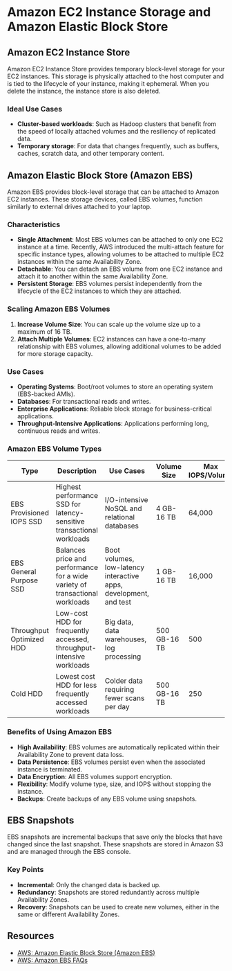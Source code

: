 # Amazon EC2 Instance Storage and Amazon Elastic Block Store

## Amazon EC2 Instance Store

Amazon EC2 Instance Store provides temporary block-level storage for your EC2 instances. This storage is physically attached to the host computer and is tied to the lifecycle of your instance, making it ephemeral. When you delete the instance, the instance store is also deleted.

### Ideal Use Cases

- **Cluster-based workloads**: Such as Hadoop clusters that benefit from the speed of locally attached volumes and the resiliency of replicated data.
- **Temporary storage**: For data that changes frequently, such as buffers, caches, scratch data, and other temporary content.

## Amazon Elastic Block Store (Amazon EBS)

Amazon EBS provides block-level storage that can be attached to Amazon EC2 instances. These storage devices, called EBS volumes, function similarly to external drives attached to your laptop.

### Characteristics

- **Single Attachment**: Most EBS volumes can be attached to only one EC2 instance at a time. Recently, AWS introduced the multi-attach feature for specific instance types, allowing volumes to be attached to multiple EC2 instances within the same Availability Zone.
- **Detachable**: You can detach an EBS volume from one EC2 instance and attach it to another within the same Availability Zone.
- **Persistent Storage**: EBS volumes persist independently from the lifecycle of the EC2 instances to which they are attached.

### Scaling Amazon EBS Volumes

1. **Increase Volume Size**: You can scale up the volume size up to a maximum of 16 TB.
2. **Attach Multiple Volumes**: EC2 instances can have a one-to-many relationship with EBS volumes, allowing additional volumes to be added for more storage capacity.

### Use Cases

- **Operating Systems**: Boot/root volumes to store an operating system (EBS-backed AMIs).
- **Databases**: For transactional reads and writes.
- **Enterprise Applications**: Reliable block storage for business-critical applications.
- **Throughput-Intensive Applications**: Applications performing long, continuous reads and writes.

### Amazon EBS Volume Types

| Type                         | Description                                                               | Use Cases                                                    | Volume Size   | Max IOPS/Volume | Max Throughput/Volume |
|------------------------------|---------------------------------------------------------------------------|--------------------------------------------------------------|---------------|------------------|------------------------|
| EBS Provisioned IOPS SSD     | Highest performance SSD for latency-sensitive transactional workloads     | I/O-intensive NoSQL and relational databases                 | 4 GB-16 TB    | 64,000           | 1,000 MB/s             |
| EBS General Purpose SSD      | Balances price and performance for a wide variety of transactional workloads | Boot volumes, low-latency interactive apps, development, and test | 1 GB-16 TB    | 16,000           | 250 MB/s               |
| Throughput Optimized HDD     | Low-cost HDD for frequently accessed, throughput-intensive workloads       | Big data, data warehouses, log processing                    | 500 GB-16 TB  | 500              | 500 MB/s               |
| Cold HDD                     | Lowest cost HDD for less frequently accessed workloads                    | Colder data requiring fewer scans per day                    | 500 GB-16 TB  | 250              | 250 MB/s               |

### Benefits of Using Amazon EBS

- **High Availability**: EBS volumes are automatically replicated within their Availability Zone to prevent data loss.
- **Data Persistence**: EBS volumes persist even when the associated instance is terminated.
- **Data Encryption**: All EBS volumes support encryption.
- **Flexibility**: Modify volume type, size, and IOPS without stopping the instance.
- **Backups**: Create backups of any EBS volume using snapshots.

## EBS Snapshots

EBS snapshots are incremental backups that save only the blocks that have changed since the last snapshot. These snapshots are stored in Amazon S3 and are managed through the EBS console.

### Key Points

- **Incremental**: Only the changed data is backed up.
- **Redundancy**: Snapshots are stored redundantly across multiple Availability Zones.
- **Recovery**: Snapshots can be used to create new volumes, either in the same or different Availability Zones.

## Resources

- [AWS: Amazon Elastic Block Store (Amazon EBS)](https://aws.amazon.com/ebs/)
- [AWS: Amazon EBS FAQs](https://aws.amazon.com/ebs/faqs/)
